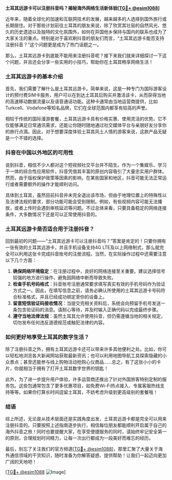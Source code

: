 **土耳其远游卡可以注册抖音吗？揭秘海外网络生活新体验[[TG💪+ @esim1088](https://t.me/s/esim1088)]**

近年来，随着全球化的加速和互联网技术的发展，越来越多的人选择到国外旅行或长期居住。对于那些计划前往土耳其的朋友来说，除了欣赏其壮丽的自然风光、悠久的历史遗迹以及独特的文化氛围外，如何在异国他乡保持与国内的联系也成为了大家关注的重点。特别是对于喜欢刷抖音的朋友们而言，“土耳其远游卡能否支持注册抖音？”这个问题更是成为了热门话题之一。

那么，土耳其远游卡到底能不能用来注册抖音呢？接下来我们就来详细探讨一下这个问题，并且还会分享一些实用的小技巧，帮助你在土耳其畅享网络生活！

### 土耳其远游卡的基本介绍

首先，我们需要了解什么是土耳其远游卡。简单来说，这是一种专门为国际游客设计的预付费SIM卡服务，用户可以在到达土耳其后购买并激活该卡，从而获得当地的高速移动数据流量以及语音通话功能。这种卡通常由当地运营商提供，比如Turkcell、Vodafone等知名品牌，它们在全球范围内都享有较高的声誉。

相较于传统的国际漫游套餐，土耳其远游卡具有价格实惠、使用灵活的优势。它不仅能够满足日常通讯需求，还能让你随时随地通过社交媒体平台与亲朋好友分享你的旅行点滴。因此，对于想要深度体验土耳其风土人情的游客来说，这款产品无疑是一个不错的选择。

### 抖音在中国以外地区的可用性

说到抖音，相信不少人都对这个短视频社交平台并不陌生。作为一个集娱乐、学习于一体的综合性应用软件，抖音凭借其丰富的原创内容吸引了大量忠实用户群体。然而，由于版权保护政策等因素的影响，在某些国家和地区，抖音可能无法正常运行或者需要额外的操作才能顺利访问。

具体到土耳其，虽然目前抖音并未完全退出该市场，但由于地理位置上的特殊性以及法律法规的要求，部分功能可能会受到限制。例如，有些视频内容可能无法播放，或者上传时会遇到审核延迟等问题。不过总体来看，只要具备稳定的网络连接条件，大多数情况下还是可以正常使用抖音的。

### 土耳其远游卡是否适合用于注册抖音？

回到最初的问题——“土耳其远游卡可以注册抖音吗？”答案是肯定的！只要你拥有一张有效的土耳其远游卡，并且手机设备支持4G LTE及以上网络制式，那么就完全可以利用这张卡完成抖音账号的注册流程。当然，在实际操作过程中还需要注意以下几个方面：

1. **确保网络环境稳定**：在注册过程中，良好的网络连接至关重要。建议选择信号较强的地方进行操作，避免因网络中断而导致失败。
2. **检查手机号码格式**：抖音账号注册通常要求填写真实有效的手机号码作为验证方式之一。因此，在填写信息之前，请务必确认所使用的土耳其远游卡号码符合标准格式，并且已经成功绑定至你的设备上。
3. **留意短信验证码接收情况**：当提交完相关资料后，系统会向预留手机号发送一条包含验证码的消息。请耐心等待，并及时输入正确代码以完成最终步骤。
4. **遵守当地法律法规**：虽然土耳其允许使用抖音，但仍需遵循当地的相关规定，切勿发布任何违反道德规范或触犯法律的内容。

### 如何更好地享受土耳其的数字生活？

除了注册抖音之外，拥有土耳其远游卡还可以带来许多其他便利之处。比如，你可以轻松地浏览各大新闻网站获取最新资讯；也可以利用地图导航工具探索隐藏的小众景点；甚至还能参与线上购物活动抢购心仪商品……总之，有了这张小小的卡片，你就相当于拥有了打开土耳其数字世界的钥匙！

此外，为了进一步提升用户体验，许多运营商还推出了针对外国旅客特别定制的服务包。这些包通常包含了更多优惠项目，如免费Wi-Fi热点接入、专属客服热线支持等等。如果你打算长时间逗留土耳其，不妨考虑升级到更高级别的套餐哦！

### 结语

综上所述，无论是从技术层面还是实践角度出发，土耳其远游卡都是完全可以用来注册抖音的。只要按照上述指南逐步执行，相信每位朋友都能顺利开启属于自己的海外抖音之旅！同时也要提醒大家，在享受便捷服务的同时，请始终牢记安全第一的原则，合理规划时间精力，让每一次出行都成为一段美好而难忘的经历。

最后，别忘了关注我们的官方频道[[TG💪+ @esim1088](https://t.me/s/esim1088)]，那里汇聚了大量关于海外通信领域的干货知识，随时准备为你解答疑惑、提供帮助！让我们一起迈向更加广阔的天地吧！

[[TG💪+ @esim1088](https://t.me/s/esim1088) ![Image](https://i.postimg.cc/4NQfJmqS/Snipaste-2025-05-13-00-14-12.png)]